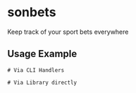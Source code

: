 # sonbets

Keep track of your sport bets everywhere


## Usage Example

```
# Via CLI Handlers

# Via Library directly

```

